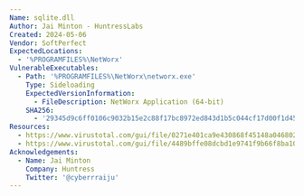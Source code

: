 ```yaml
---
Name: sqlite.dll
Author: Jai Minton - HuntressLabs
Created: 2024-05-06
Vendor: SoftPerfect
ExpectedLocations:
  - '%PROGRAMFILES%\NetWorx'
VulnerableExecutables:
  - Path: '%PROGRAMFILES%\NetWorx\networx.exe'
    Type: Sideloading
    ExpectedVersionInformation:
      - FileDescription: NetWorx Application (64-bit)
    SHA256:
      - '29345d9c6ff0106c9032b15e2c88f17bc8972ed843d1b5c044cf17d00f1d45c5'
Resources:
  - https://www.virustotal.com/gui/file/0271e401ca9e430868f45148a04680295929450aecc537285359a28605645daf
  - https://www.virustotal.com/gui/file/4489bffe08dcbd1e9741f9b66f8ba10b7526318a1dc8d190aef13bbc1599b0f7/details
Acknowledgements:
  - Name: Jai Minton
    Company: Huntress
    Twitter: '@cyberrraiju'
---
```


